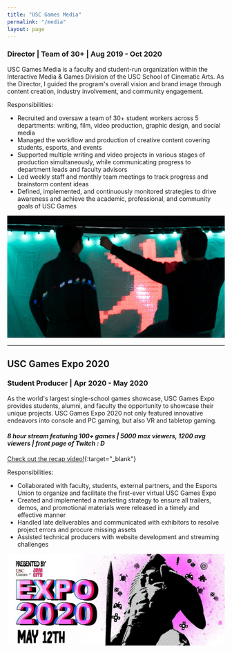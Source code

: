 ```yaml
---
title: "USC Games Media"
permalink: "/media"
layout: page
---
```


### Director | Team of 30+ | Aug 2019 - Oct 2020

USC Games Media is a faculty and student-run organization within the Interactive Media & Games Division of the USC School of Cinematic Arts. As the Director, I guided the program's overall vision and brand image through content creation, industry involvement, and community engagement.

Responsibilities:
* Recruited and oversaw a team of 30+ student workers across 5 departments: writing, film, video production, graphic design, and social media
* Managed the workflow and production of creative content covering students, esports, and events
* Supported multiple writing and video projects in various stages of production simultaneously, while communicating progress to department leads and faculty advisors
* Led weekly staff and monthly team meetings to track progress and brainstorm content ideas
* Defined, implemented, and continuously monitored strategies to drive awareness and achieve the academic, professional, and community goals of USC Games
 
![expo](/assets/images/expo.jpg)
 
---
 
## USC Games Expo 2020
### Student Producer | Apr 2020 - May 2020
 
As the world's largest single-school games showcase, USC Games Expo provides students, alumni, and faculty the opportunity to showcase their unique projects. USC Games Expo 2020 not only featured innovative endeavors into console and PC gaming, but also VR and tabletop gaming.
 
#### _8 hour stream featuring 100+ games | 5000 max viewers, 1200 avg viewers | front page of Twitch : D_
 
[Check out the recap video!](https://youtu.be/FLs2rY4QWE4){:target="_blank"}
 
Responsibilities:
* Collaborated with faculty, students, external partners, and the Esports Union to organize and facilitate the first-ever virtual USC Games Expo
* Created and implemented a marketing strategy to ensure all trailers, demos, and promotional materials were released in a timely and effective manner
* Handled late deliverables and communicated with exhibitors to resolve project errors and procure missing assets
* Assisted technical producers with website development and streaming challenges
 
![expo2020](/assets/images/expo2020.jpg)